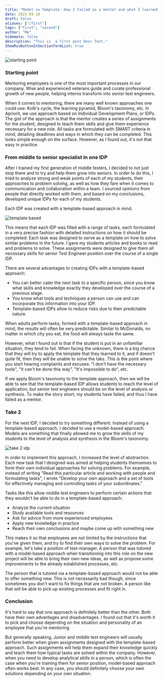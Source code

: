 ```yaml
---
title: "Model vs Template: How I failed as a mentor and what I learned from my mistakes"
date: 2023-03-18
draft: false
aliases: ["/first"]
tags: ["first", "second"]
author: "Me"
hidemeta: false
description: "This is  a first post Desc Text."
ShowRssButtonInSectionTermList: true
---
```

![starting point](../images/startingpoint.jpg)
### Starting point 
Mentoring employees is one of the most important processes in our company. Wise and experienced veterans guide and curate professional growth of new people, helping interns transform into senior test engineers.

When it comes to mentoring, there are many well known approaches one could use: Kolb's cycle, the learning pyramid, Bloom's taxonomy, etc. In Apriorit, we use approach based on Individual Development Plans, or IDPs. The gist of the approach is that the mentor creates a series of assignments for the student, designed to teach them skills and give them experience necessary for a new role. All tasks are formulated with SMART criteria in mind, detailing deadlines and ways in which they can be completed. This looks simple enough on the surface. However, as I found out, it's not that easy in practice.

### From middle to senior specialist in one IDP
After I trained my first generation of middle testers, I decided to not just stop there and to try and help them grow into seniors. In order to do this, I tried to analyze strong and weak points of each of my students, their approaches to problem solving, as well as how they fare when it comes to communication and collaboration within a team. I sourced opinions from people that directly worked with them, and based on my conclusions, developed unique IDPs for each of my students.

Each IDP was created with a template-based approach in mind.

![template based](../images/template-based.jpg)

This means that each IDP was filled with a range of tasks, each formulated in a very precise fashion with detailed instructions on how it should be completed. Each task was designed to serve as a template on how to solve similar problems in the future. I gave my students articles and books to read and problems to solve. These assignments were designed to give them all necessary skills for senior Test Engineer position over the course of a single IDP.

There are several advantages to creating IDPs with a template-based approach:
- You can better cater the next task to a specific person, since you know what skills and knowledge exactly they developed over the course of a previous stage.
- You know what tools and techniques a person can use and can incorporate this information into your IDP.
- Template-based IDPs allow to reduce risks due to their predictable nature.

When adults perform tasks, formed with a template-based approach in mind, the results will often be very predictable. Similar to McDonalds, no matter in which city you eat, the food will always taste the same.

However, what I found out is that if the student is put in an unfamiliar situation, they tend to fail. When facing the unknown, there is a big chance that they will try to apply the template that they learned to it, and if doesn't quite fit, then they will be unable to solve the taks. This is the point where you start hearing complaints and excuses: "I don't have the necessary tools", "It can't be done this way", "It's impossible to do", etc.

If we apply Bloom's taxonomy to the template approach, then we will be able to see that the template-based IDP allows students to reach the level of application, but senior test engineers should be on the level of analysis or synthesis.
To make the story short, my students have failed, and thus I have failed as a mentor.

### Take 2
For the next IDP, I decided to try something different. Instead of using a template-based approach, I decided to use a model-based approach. Models are something that finally allowed me to grow the skills of my students to the level of analysis and synthesis in the Bloom's taxonomy.

![take 2 idp](../images/take2-idp.jpg)

In order to implement this approach, I increased the level of abstraction. Each new task that I designed was aimed at helping students themselves to form their own individual approaches for solving problems. For example, instead of writing "Read this particular article and working with people and formulating tasks", I wrote "Develop your own approach and a set of tools for effectively managing and controlling tasks of your subordinates."

Tasks like this allow middle test engineers to perform certain actions that they wouldn't be able to do in a template-based approach:
- Analyze the current situation
- Study available tools and resources
- Ask for advice from more experienced employees
- Apply new knowledge in practice
- Reach their own conclusions and maybe come up with something new

This makes it so that employees are not limited by the instructions that you've given them, and try to find their own ways to solve the problem. For example, let's take a position of test-manager. A person that was tutored with a model-based approach when transitioning into this role on the new project will be able to bring their own new ideas, as well as propose some improvements to the already established processes, etc.

The person that is tutored via a template-based approach would not be able to offer something new. This is not necessarily bad though, since sometimes you don't want to fix things that are not broken. A person like that will be able to pick up existing processes and fit right in.

### Conclusion
It's hard to say that one approach is definitely better than the other. Both have their own advantages and disadvantages. I found out that it's worth it to pick and choose depending on the situation and personality of an employee that you're mentoring.

But generally speaking, Junior and middle test engineers will usually perform better when given assignments designed with the template-based approach. Such assignments will help them expand their knowledge quickly and teach them how typical tasks are solved within the company.
However, when you need to develop analytical skills in a person, which is often the case when you're training them for senior position, model-based approach often works best.
In any case, you should definitely choose your own solutions depending on your own situation.